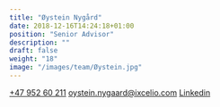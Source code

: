 ```yaml
---
title: "Øystein Nygård"
date: 2018-12-16T14:24:18+01:00
position: "Senior Advisor"
description: ""
draft: false
weight: "18"
image: "/images/team/Øystein.jpg"
---
```


<a class="phoneto" href="tel:+47 952 60 211"><i class="fas fa-phone"></i>+47 952 60 211</a>
<a class="mailto" href="mailto:oystein.nygaard@ixcelio.com"><i class="fas fa-envelope"></i>oystein.nygaard@ixcelio.com</a>
<a class="mailto" target="_blank" href="https://www.linkedin.com/in/oystein-nygaard/"><i class="fab fa-linkedin-in"></i>Linkedin</a>
